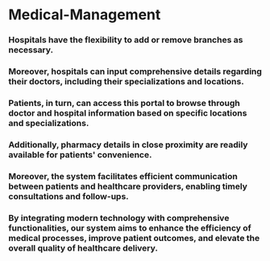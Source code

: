 # Medical-Management

<h3>Hospitals have the flexibility to add or remove branches as necessary. </h3>
<h3>Moreover, hospitals can input comprehensive details regarding their doctors, including their specializations and locations.</h3>
<h3>Patients, in turn, can access this portal to browse through doctor and hospital information based on specific locations and specializations. </h3>
<h3>Additionally, pharmacy details in close proximity are readily available for patients' convenience.</h3> 
<h3>Moreover, the system facilitates efficient communication between patients and healthcare providers, enabling timely consultations and follow-ups.</h3>
<h3>By integrating modern technology with comprehensive functionalities, our system aims to enhance the efficiency of medical processes, improve patient outcomes, and elevate the overall quality of healthcare delivery.</h3>


